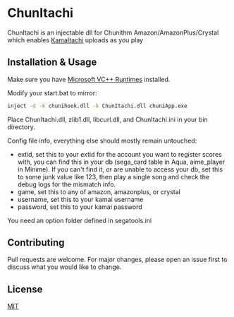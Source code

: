 # ChunItachi

ChunItachi is an injectable dll for Chunithm Amazon/AmazonPlus/Crystal which enables [KamaItachi](https://kamaitachi.xyz) uploads as you play

## Installation & Usage

Make sure you have [Microsoft VC++ Runtimes](https://support.microsoft.com/en-us/help/2977003/the-latest-supported-visual-c-downloads) installed.

Modify your start.bat to mirror:

```bash
inject -d -k chunihook.dll -k ChunItachi.dll chuniApp.exe
```

Place ChunItachi.dll, zlib1.dll, libcurl.dll, and ChunItachi.ini  in your bin directory.

Config file info, everything else should mostly remain untouched:
- extid, set this to your extid for the account you want to register scores with, you can find this in your db (sega_card table in Aqua, aime_player in Minime). If you can't find it, or are unable to access your db, set this to some junk value like 123, then play a single song and check the debug logs for the mismatch info.
- game, set this to any of amazon, amazonplus, or crystal
- username, set this to your kamai username
- password, set this to your kamai password

You need an option folder defined in segatools.ini

## Contributing
Pull requests are welcome. For major changes, please open an issue first to discuss what you would like to change.

## License
[MIT](https://choosealicense.com/licenses/mit/)
